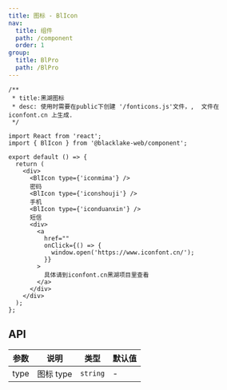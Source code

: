 ```yaml
---
title: 图标 - BlIcon
nav:
  title: 组件
  path: /component
  order: 1
group:
  title: BlPro
  path: /BlPro
---
```


```tsx
/**
 * title:黑湖图标
 * desc: 使用时需要在public下创建 '/fonticons.js'文件，,  文件在 iconfont.cn 上生成.
 */

import React from 'react';
import { BlIcon } from '@blacklake-web/component';

export default () => {
  return (
    <div>
      <BlIcon type={'iconmima'} />
      密码
      <BlIcon type={'iconshouji'} />
      手机
      <BlIcon type={'iconduanxin'} />
      短信
      <div>
        <a
          href=""
          onClick={() => {
            window.open('https://www.iconfont.cn/');
          }}
        >
          具体请到iconfont.cn黑湖项目里查看
        </a>
      </div>
    </div>
  );
};
```

## API

| 参数 | 说明      | 类型     | 默认值 |
| ---- | --------- | -------- | ------ |
| type | 图标 type | `string` | -      |
